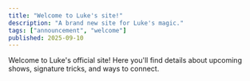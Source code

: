 ```yaml
---
title: "Welcome to Luke's site!"
description: "A brand new site for Luke's magic."
tags: ["announcement", "welcome"]
published: 2025-09-10
---
```

Welcome to Luke's official site! Here you'll find details about upcoming shows, signature tricks, and ways to connect.
